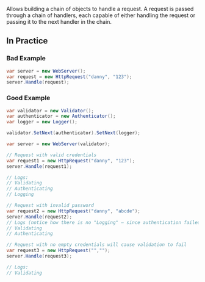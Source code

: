 Allows building a chain of objects to handle a request. A request is passed through a chain of handlers, each capable of either handling the request or passing it to the next handler in the chain.

## In Practice

### Bad Example

```cs
var server = new WebServer();
var request = new HttpRequest("danny", "123");
server.Handle(request);
```

### Good Example

```cs
var validator = new Validator();
var authenticator = new Authenticator();
var logger = new Logger();

validator.SetNext(authenticator).SetNext(logger);

var server = new WebServer(validator);

// Request with valid credentials
var request1 = new HttpRequest("danny", "123");
server.Handle(request1);

// Logs:
// Validating
// Authenticating
// Logging

// Request with invalid password
var request2 = new HttpRequest("danny", "abcde");
server.Handle(request2);
// Logs (notice how there is no "Logging" – since authentication failed, the request chain was cut short and didn't go to the next link):
// Validating
// Authenticating

// Request with no empty credentials will cause validation to fail
var request3 = new HttpRequest("","");
server.Handle(request3);

// Logs:
// Validating
```
